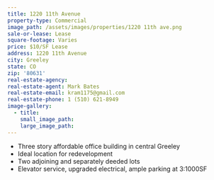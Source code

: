 ```yaml
---
title: 1220 11th Avenue
property-type: Commercial
image_path: /assets/images/properties/1220 11th ave.png
sale-or-lease: Lease
square-footage: Varies
price: $10/SF Lease
address: 1220 11th Avenue
city: Greeley
state: CO
zip: '80631'
real-estate-agency:
real-estate-agent: Mark Bates
real-estate-email: kram1175@gmail.com
real-estate-phone: 1 (510) 621-8949
image-gallery:
  - title:
    small_image_path:
    large_image_path:
---
```



* Three story affordable office building in central Greeley
* Ideal location for redevelopment
* Two adjoining and separately deeded lots
* Elevator service, upgraded electrical, ample parking at 3:1000SF